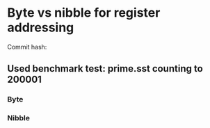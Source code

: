 Byte vs nibble for register addressing
======================================

Commit hash: 

Used benchmark test: prime.sst counting to 200001
-------------------------------------------------

### Byte



### Nibble
